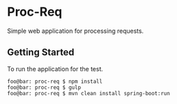 # Proc-Req
Simple web application for processing requests.

## Getting Started

To run the application for the test.

```console
foo@bar: proc-req $ npm install
foo@bar: proc-req $ gulp
foo@bar: proc-req $ mvn clean install spring-boot:run
```
